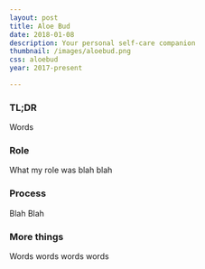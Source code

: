 ```yaml
---
layout: post
title: Aloe Bud
date: 2018-01-08
description: Your personal self-care companion
thumbnail: /images/aloebud.png
css: aloebud
year: 2017-present

---
```


<div class="text_container" markdown="1">

### TL;DR
Words

### Role
What my role was blah blah

### Process
Blah Blah

### More things
Words words words words

</div>
